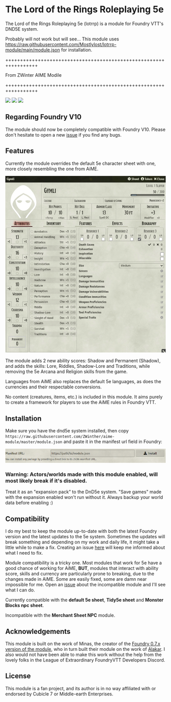# The Lord of the Rings Roleplaying 5e
The Lord of the Rings Roleplaying 5e (lotrrp) is a module for Foundry VTT's DND5E system.
  
Probably will not work but will see...
This module uses https://raw.githubusercontent.com/Mostlylost/lotrrp-module/main/module.json for installation.

+++++++++++++++++++++++++++++++++++++++++++++++++++++++++++++++++

From ZWinter AIME Modile

+++++++++++++++++++++++++++++++++++++++++++++++++++++++++++++++++


<img src="https://img.shields.io/endpoint?url=https://foundryshields.com/version?url=https://raw.githubusercontent.com/ZWinther/aime-module/master/module.json">
<img src="https://img.shields.io/endpoint?url=https://foundryshields.com/system?url=https://raw.githubusercontent.com/ZWinther/aime-module/master/module.json">
<a href="https://ko-fi.com/dwinther"><img src="https://img.shields.io/badge/Buy%20me%20a%20coffee%3F-875a3b"></a>

## Regarding Foundry V10

The module should now be completely compatible with Foundry V10. Please don't hesitate to open a new [issue](https://gitlab.com/dwinther/aime-module/-/issues) if you find any bugs.

## Features
Currently the module overrides the default 5e character sheet with one, more closely resembling the one from AiME.

![sheet](sheet.png)

The module adds 2 new ability scores: Shadow and Permanent (Shadow), and adds the skills: Lore, Riddles, Shadow-Lore and Traditions, while removing the 5e Arcana and Religion skills from the game.

Languages from AiME also replaces the default 5e languages, as does the currencies and their respectable conversions.

No content (creatures, items, etc.) is included in this module. It aims purely to create a framework for players to use the AiME rules in Foundry VTT.

## Installation
Make sure you have the dnd5e system installed, then copy ```https://raw.githubusercontent.com/ZWinther/aime-module/master/module.json``` and paste it in the manifest url field in Foundry:

![install](install.png)

### **Warning**: Actors/worlds made with this module enabled, will most likely break if it's disabled.

Treat it as an "expansion pack" to the DnD5e system. "Save games" made with the expansion enabled won't run without it.
Always backup your world data before enabling :)

## Compatibility

I do my best to keep the module up-to-date with both the latest Foundry version and the latest updates to the 5e system. Sometimes the updates will break something and depending on my work and daily life, it might take a little while to make a fix. Creating an issue [here](https://gitlab.com/dwinther/aime-module/-/issues) will keep me informed about what I need to fix.

Module compatibility is a tricky one. Most modules that work for 5e have a good chance of working for AiME, **BUT**, modules that interact with ability score, skills and currency are particularly prone to breaking, due to the changes made in AiME. Some are easily fixed, some are damn near impossible for me. Open an [issue](https://gitlab.com/dwinther/aime-module/-/issues) about the incompatible module and I'll see what I can do.

Currently compatible with the **default 5e sheet**, **Tidy5e sheet** and **Monster Blocks npc sheet**.

Incompatible with the **Merchant Sheet NPC** module.

## Acknowledgements

This module is built on the work of Minas, the creator of the [Foundry 0.7.x version of the module](https://gitlab.com/miketremp/aime-module), who in turn built their module on the work of [Alakar](https://gitlab.com/alakar1/aime-module). I also would not have been able to make this work without the help from the lovely folks in the League of Extraordinary FoundryVTT Developers Discord.

## License

This module is a fan project, and its author is in no way affiliated with or endorsed by Cubicle 7 or Middle-earth Enterprises.
